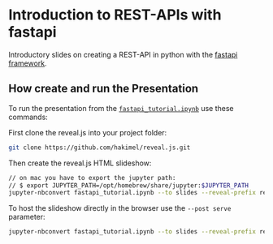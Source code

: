 # Introduction to REST-APIs with fastapi

Introductory slides on creating a REST-API in python with the [fastapi framework](https://fastapi.tiangolo.com/).

## How create and run the Presentation

To run the presentation from the [`fastapi_tutorial.ipynb`](fastapi_tutorial.ipynb) use these commands:

First clone the reveal.js into your project folder:

```bash
git clone https://github.com/hakimel/reveal.js.git
```

Then create the reveal.js HTML slideshow:

```bash
// on mac you have to export the jupyter path:
// $ export JUPYTER_PATH=/opt/homebrew/share/jupyter:$JUPYTER_PATH
jupyter-nbconvert fastapi_tutorial.ipynb --to slides --reveal-prefix reveal.js
```

To host the slideshow directly in the browser use the `--post serve` parameter:

```bash
jupyter-nbconvert fastapi_tutorial.ipynb --to slides --reveal-prefix reveal.js --post serve
```
